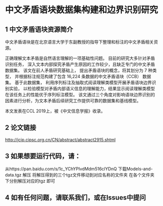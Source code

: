 # 中文矛盾语块数据集构建和边界识别研究

## 1 中文矛盾语块资源简介
中文矛盾语块是在北京语言大学于东副教授的指导下整理和标注的中文矛盾相关资源。

正确理解文本矛盾是自然语言理解的一项基础性问题。 目前的研究大多针对矛盾识别任务， 深入文本内部探究矛盾产生原因的工作较少，且缺乏专门的中文矛盾数据集。 该文在前人矛盾研究基础上， 提出矛盾语块的概念，将其划分为 7 种类型， 并根据标注规范构建了包含 16,224 条数据的中文矛盾语块（CCB） 数据集。 基于此数据集， 利用序列标注及抽取式阅读理解类模型开展矛盾语块边界识别实验， 以检验模型对矛盾内部语义信息的理解能力，结果显示阅读理解类模型在该任务上的性能优于序列标注模型。 该文通过三个角度对影响语块边界识别的因素进行分析，为文本矛盾后续研究工作提供可靠的数据集和基线模型。

本文发表在CCL 2019上，被《中文信息学报》收录。

## 2 论文链接
http://jcip.cipsc.org.cn/CN/abstract/abstract2915.shtml

## 3 如果想要运行代码，请：
从https://pan.baidu.com/s/1c_YChYPIvdMdm516clYDnQ 下载Models-and-data.tgz
解压
将解压得到的三个tgz文件移动到对应名称的文件夹
在各个文件夹下分别解压对应的tgz
即可

## 4 如有任何问题，请联系我们，或在Issues中提问
